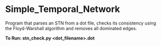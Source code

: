 # Simple_Temporal_Network
Program that parses an STN from a dot file, checks its consistency using the Floyd-Warshall algorithm and removes all dominated edges.

**To Run: stn_check.py <dot_filename>.dot**
